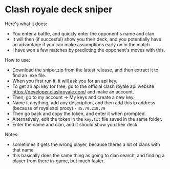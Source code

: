 # Clash royale deck sniper

Here's what it does:
- You enter a battle, and quickly enter the opponent's name and clan.
- It will then (if succesful) show you their deck, and you potentially have an advantage if you can make assumptions early on in the match.
- I have won a few matches by predicting the opponent's moves with this.

How to use:
- Download the sniper.zip from the latest release, and then extract it to find an .exe file.
- When you first run it, it will ask you for an api key.
- To get an api key for free, go to the official clash royale api website https://developer.clashroyale.com/ and make an account.
- Then, go to my account -> My keys and create a new key. 
- Name it anything, add any description, and then add this ip address (because of royaleapi proxy) - `45.79.218.79`
- Then go back and copy the token, and enter it when prompted.
- Alternatively, edit the token in the `key.txt` file saved in the same folder.
- Enter the name and clan, and it should show you their deck.

Notes:
- sometimes it gets the wrong player, because theres a lot of clans with that name
- this basically does the same thing as going to clan search, and finding a player from there in-game, but much faster.
